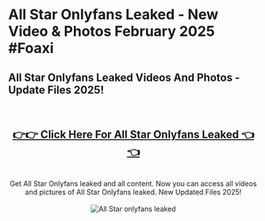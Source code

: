# All Star Onlyfans Leaked - New Video & Photos February 2025 #Foaxi

<h2>All Star Onlyfans Leaked Videos And Photos - Update Files 2025!</h2>
<br>
<div align="center">
<h2><a href="https://links2leaks.com?utm_source=allstar&utm_medium=git92" rel="nofollow">👉👉 Click Here For All Star Onlyfans Leaked 👈👈</a></h2>
<br>
Get All Star Onlyfans leaked and all content. Now you can access all videos and pictures of All Star Onlyfans leaked. New Updated Files 2025!
<br>
<br>
<a href="https://links2leaks.com?utm_source=allstar&utm_medium=git92" rel="nofollow" data-target="animated-image.originalLink"><img src="https://i.ibb.co/Gkj2r4b/banner.png" alt="All Star onlyfans leaked" style="max-width: 100%; display: inline-block;" data-target="animated-image.originalImage"></a>
</div>
<br>
